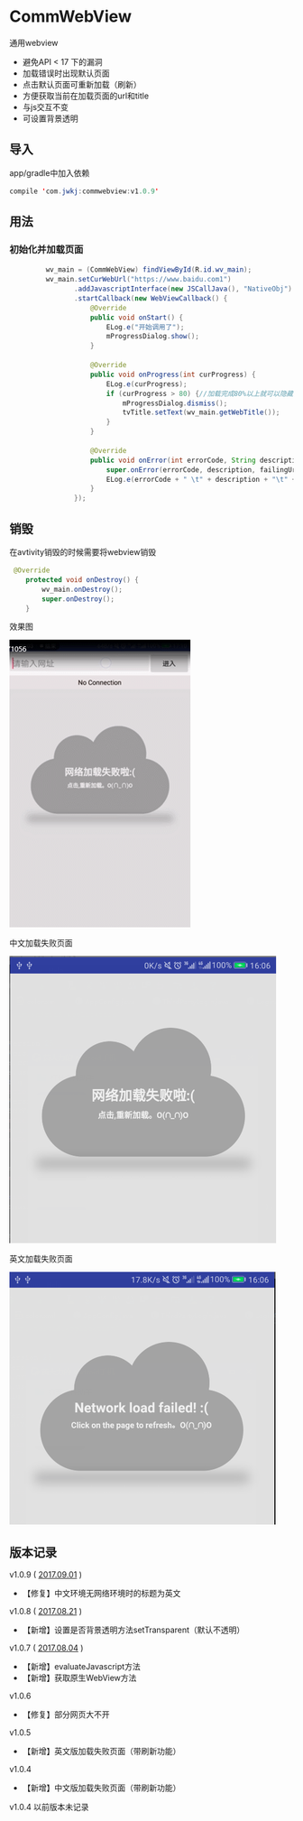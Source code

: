 # CommWebView
通用webview
- 避免API < 17 下的漏洞
- 加载错误时出现默认页面
- 点击默认页面可重新加载（刷新）
- 方便获取当前在加载页面的url和title
- 与js交互不变
- 可设置背景透明

## 导入
app/gradle中加入依赖

```java
compile 'com.jwkj:commwebview:v1.0.9'
````

## 用法

### 初始化并加载页面

```java
         wv_main = (CommWebView) findViewById(R.id.wv_main);
         wv_main.setCurWebUrl("https://www.baidu.com1")
                .addJavascriptInterface(new JSCallJava(), "NativeObj")
                .startCallback(new WebViewCallback() {
                    @Override
                    public void onStart() {
                        ELog.e("开始调用了");
                        mProgressDialog.show();
                    }

                    @Override
                    public void onProgress(int curProgress) {
                        ELog.e(curProgress);
                        if (curProgress > 80) {//加载完成80%以上就可以隐藏了，防止部分网页不能
                            mProgressDialog.dismiss();
                            tvTitle.setText(wv_main.getWebTitle());
                        }
                    }

                    @Override
                    public void onError(int errorCode, String description, String failingUrl) {
                        super.onError(errorCode, description, failingUrl);
                        ELog.e(errorCode + " \t" + description + "\t" + failingUrl);
                    }
                });
```

## 销毁
在avtivity销毁的时候需要将webview销毁

```java
 @Override
    protected void onDestroy() {
        wv_main.onDestroy();
        super.onDestroy();
    }
```

效果图

![](https://github.com/huangdali/commwebview/blob/master/com_web.gif)

中文加载失败页面


![](https://github.com/huangdali/commwebview/blob/master/no_net_zh.png)

英文加载失败页面


![](https://github.com/huangdali/commwebview/blob/master/no_net_us.png)

## 版本记录

v1.0.9 ( [2017.09.01]() )

- 【修复】中文环境无网络环境时的标题为英文

v1.0.8 ( [2017.08.21]() )

- 【新增】设置是否背景透明方法setTransparent（默认不透明）

v1.0.7 ( [2017.08.04]() )
- 【新增】evaluateJavascript方法
- 【新增】获取原生WebView方法

v1.0.6
- 【修复】部分网页大不开

v1.0.5
- 【新增】英文版加载失败页面（带刷新功能）

v1.0.4
- 【新增】中文版加载失败页面（带刷新功能）

v1.0.4 以前版本未记录